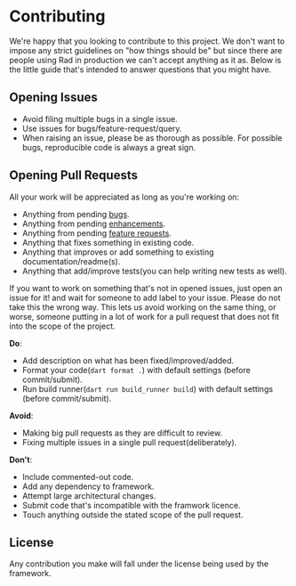 # Contributing
We're happy that you looking to contribute to this project. We don't want to impose any strict guidelines on "how things should be" but since there are people using Rad in production we can't accept anything as it as. Below is the little guide that's intended to answer questions that you might have.

## Opening Issues

- Avoid filing multiple bugs in a single issue.
- Use issues for bugs/feature-request/query.
- When raising an issue, please be as thorough as possible. For possible bugs, reproducible code is always a great sign.

## Opening Pull Requests

All your work will be appreciated as long as you're working on:

- Anything from pending [bugs](https://github.com/erlage/rad/labels/bug).
- Anything from pending [enhancements](https://github.com/erlage/rad/labels/enhancement).
- Anything from pending [feature requests](https://github.com/erlage/rad/labels/feature%20request).
- Anything that fixes something in existing code.
- Anything that improves or add something to existing documentation/readme(s).
- Anything that add/improve tests(you can help writing new tests as well).

If you want to work on something that's not in opened issues, just open an issue for it! and wait for someone to add label to your issue. Please do not take this the wrong way. This lets us avoid working on the same thing, or worse, someone putting in a lot of work for a pull request that does not fit into the scope of the project.

**Do**:

- Add description on what has been fixed/improved/added.
- Format your code(`dart format .`) with default settings (before commit/submit).
- Run build runner(`dart run build_runner build`) with default settings (before commit/submit).

**Avoid**:

- Making big pull requests as they are difficult to review.
- Fixing multiple issues in a single pull request(deliberately).

**Don't**:

- Include commented-out code.
- Add any dependency to framework.
- Attempt large architectural changes.
- Submit code that's incompatible with the framwork licence.
- Touch anything outside the stated scope of the pull request.

## License
Any contribution you make will fall under the license being used by the framework.